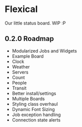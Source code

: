 # Flexical

Our little status board. WIP :P

## 0.2.0 Roadmap

* Modularized Jobs and Widgets
* Example Board
 * Clock
 * Weather
 * Servers
 * Count
 * People
 * Transit
* Better install/settings
* Multiple Boards
* Styling class overhaul
* Dynamic Font Sizing
* Job exception handling
* Connection state alerts
